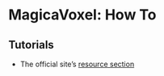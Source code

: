 MagicaVoxel: How To
===================

Tutorials
---------
* The official site’s [resource section][]


[resource section]: https://ephtracy.github.io/index.html?page=mv_resource
